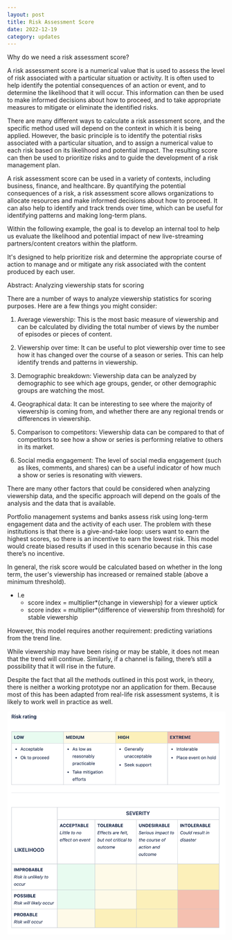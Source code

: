 ```yaml
---
layout: post
title: Risk Assessment Score
date: 2022-12-19
category: updates
---
```



Why do we need a risk assessment score?

A risk assessment score is a numerical value that is used to assess the level of risk associated with a particular situation or activity. It is often used to help identify the potential consequences of an action or event, and to determine the likelihood that it will occur. This information can then be used to make informed decisions about how to proceed, and to take appropriate measures to mitigate or eliminate the identified risks.

There are many different ways to calculate a risk assessment score, and the specific method used will depend on the context in which it is being applied. However, the basic principle is to identify the potential risks associated with a particular situation, and to assign a numerical value to each risk based on its likelihood and potential impact. The resulting score can then be used to prioritize risks and to guide the development of a risk management plan.

A risk assessment score can be used in a variety of contexts, including business, finance, and healthcare. By quantifying the potential consequences of a risk, a risk assessment score allows organizations to allocate resources and make informed decisions about how to proceed. It can also help to identify and track trends over time, which can be useful for identifying patterns and making long-term plans.

Within the following example, the goal is to develop an internal tool to help us evaluate the likelihood and potential impact of new live-streaming partners/content creators within the platform.

It's designed to help prioritize risk and determine the appropriate course of action to manage and or mitigate any risk associated with the content produced by each user.


Abstract: Analyzing viewership stats for scoring

There are a number of ways to analyze viewership statistics for scoring purposes. Here are a few things you might consider:

 1. Average viewership: This is the most basic measure of viewership and can be calculated by dividing the total number of views by the number of episodes or pieces of content.

 2. Viewership over time: It can be useful to plot viewership over time to see how it has changed over the course of a     season or series. This can help identify trends and patterns in viewership.

 3. Demographic breakdown: Viewership data can be analyzed by demographic to see which age groups, gender, or other 
  demographic groups are watching the most.

 4. Geographical data: It can be interesting to see where the majority of viewership is coming from, and whether there are 
  any regional trends or differences in viewership.

 5. Comparison to competitors: Viewership data can be compared to that of competitors to see how a show or series is 
  performing relative to others in its market.

 6. Social media engagement: The level of social media engagement (such as likes, comments, and shares) can be a useful 
  indicator of how much a show or series is resonating with viewers.

There are many other factors that could be considered when analyzing viewership data, and the specific approach will depend on the goals of the analysis and the data that is available.



Portfolio management systems and banks assess risk using long-term engagement data and the activity of each user. The problem with these institutions is that there is a give-and-take loop: users want to earn the highest scores, so there is an incentive to earn the lowest risk. This model would create biased results if used in this scenario because in this case there’s no incentive.

In general, the risk score would be calculated based on whether in the long term, the user's viewership has increased or remained stable (above a minimum threshold).

* I.e 
  * score index = multiplier*(change in viewership) for a viewer uptick
  * score index = multiplier*(difference of viewership from threshold) for stable viewership

However, this model requires another requirement: predicting variations from the trend line.

While viewership may have been rising or may be stable, it does not mean that the trend will continue. Similarly, if a channel is failing, there’s still a possibility that it will rise in the future.

Despite the fact that all the methods outlined in this post work, in theory, there is neither a working prototype nor an application for them. Because most of this has been adapted from real-life risk assessment systems, it is likely to work well in practice as well.

![rating.png](/assets/rating.png)